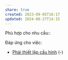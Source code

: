 ```yaml
---
share: true
created: 2023-09-05T16:17
updated: 2024-08-27T14:15
---
```

Phù hợp cho nhu cầu:: 

Đáp ứng cho việc:
- [Phải thiết lập cấu hình](./Ph%E1%BA%A3i%20thi%E1%BA%BFt%20l%E1%BA%ADp%20c%E1%BA%A5u%20h%C3%ACnh.md) (\-)


